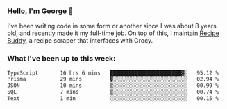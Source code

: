### Hello, I'm George 👋

I've been writing code in some form or another since I was about 8 years old, and recently made it my full-time job. On top of this, I maintain [Recipe Buddy](https://github.com/georgegebbett/recipe-buddy), a recipe scraper that interfaces with Grocy.  

<!--
**georgegebbett/georgegebbett** is a ✨ _special_ ✨ repository because its `README.md` (this file) appears on your GitHub profile.

Here are some ideas to get you started:

- 🔭 I’m currently working on ...
- 🌱 I’m currently learning ...
- 👯 I’m looking to collaborate on ...
- 🤔 I’m looking for help with ...
- 💬 Ask me about ...
- 📫 How to reach me: ...
- 😄 Pronouns: ...
- ⚡ Fun fact: ...
-->

### What I've been up to this week:
<!--START_SECTION:waka-->

```txt
TypeScript       16 hrs 6 mins   ███████████████████████▓░   95.12 %
Prisma           29 mins         ▓░░░░░░░░░░░░░░░░░░░░░░░░   02.94 %
JSON             10 mins         ▒░░░░░░░░░░░░░░░░░░░░░░░░   00.99 %
SQL              7 mins          ▒░░░░░░░░░░░░░░░░░░░░░░░░   00.74 %
Text             1 min           ░░░░░░░░░░░░░░░░░░░░░░░░░   00.15 %
```

<!--END_SECTION:waka-->
